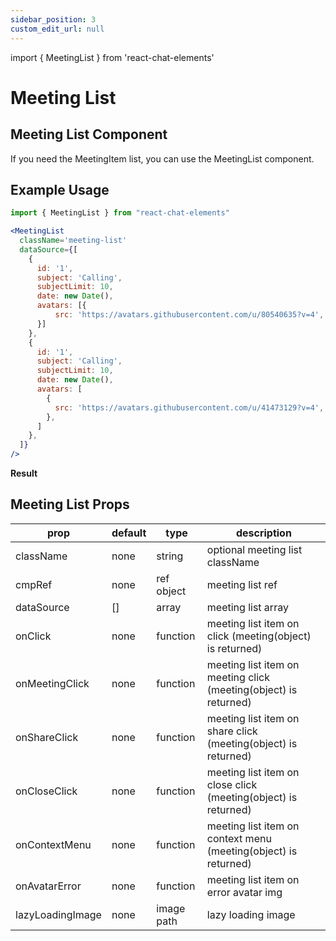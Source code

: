 ```yaml
---
sidebar_position: 3
custom_edit_url: null
---
```

import { MeetingList } from 'react-chat-elements'

# Meeting List

## Meeting List Component

If you need the MeetingItem list, you can use the MeetingList component.

<div style={{ color:"black", margin:"50px 0px"}}>
  <MeetingList
    className='meeting-list'
    dataSource={[
      {
        id: '1',
        subject: 'Need Help !',
        subjectLimit: 20,
        date: new Date(),
        avatars: [{
            src: 'https://avatars.githubusercontent.com/u/80540635?v=4',
        }]
      },
      {
        id: '1',
        subject: 'Daily',
        subjectLimit: 20,
        date: new Date(),
        avatars: [
          {
            src: 'https://avatars.githubusercontent.com/u/41473129?v=4',
          },
          {
            src: 'https://avatars.githubusercontent.com/u/15075759?v=4',
          }
        ]
      },
    ]}
  />
</div>

## Example Usage

```jsx
import { MeetingList } from "react-chat-elements"

<MeetingList
  className='meeting-list'
  dataSource={[
    {
      id: '1',
      subject: 'Calling',
      subjectLimit: 10,
      date: new Date(),
      avatars: [{
          src: 'https://avatars.githubusercontent.com/u/80540635?v=4',
      }]
    },
    {
      id: '1',
      subject: 'Calling',
      subjectLimit: 10,
      date: new Date(),
      avatars: [
        {
          src: 'https://avatars.githubusercontent.com/u/41473129?v=4',
        },
      ]
    },
  ]}
/>
```

**Result**

<div style={{ color:"black"}}>
  <MeetingList
    className='meeting-list'
    dataSource={[
      {
        id: '1',
        subject: 'Calling',
        subjectLimit: 10,
        date: new Date(),
        avatars: [{
            src: 'https://avatars.githubusercontent.com/u/80540635?v=4',
        }]
      },
      {
        id: '1',
        subject: 'Calling',
        subjectLimit: 10,
        date: new Date(),
        avatars: [
          {
            src: 'https://avatars.githubusercontent.com/u/41473129?v=4',
          },
        ]
      },
    ]}
  />
</div>

## Meeting List Props

| prop             | default | type       | description                                                      |
|------------------|---------|------------|------------------------------------------------------------------|
| className        | none    | string     | optional meeting list className                                  |
| cmpRef           | none    | ref object | meeting list ref                                                 |
| dataSource       | []      | array      | meeting list array                                               |
| onClick          | none    | function   | meeting list item on click (meeting(object) is returned)         |
| onMeetingClick   | none    | function   | meeting list item on meeting click (meeting(object) is returned) |
| onShareClick     | none    | function   | meeting list item on share click (meeting(object) is returned)   |
| onCloseClick     | none    | function   | meeting list item on close click (meeting(object) is returned)   |
| onContextMenu    | none    | function   | meeting list item on context menu (meeting(object) is returned)  |
| onAvatarError    | none    | function   | meeting list item on error avatar img                            |
| lazyLoadingImage | none    | image path | lazy loading image                                               |
